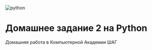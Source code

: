 ![python](https://img.shields.io/badge/Python-blue.svg?style==flat)
# Домашнее задание 2 на Python 
Домашняя работа в Компьютерной Академии ШАГ
